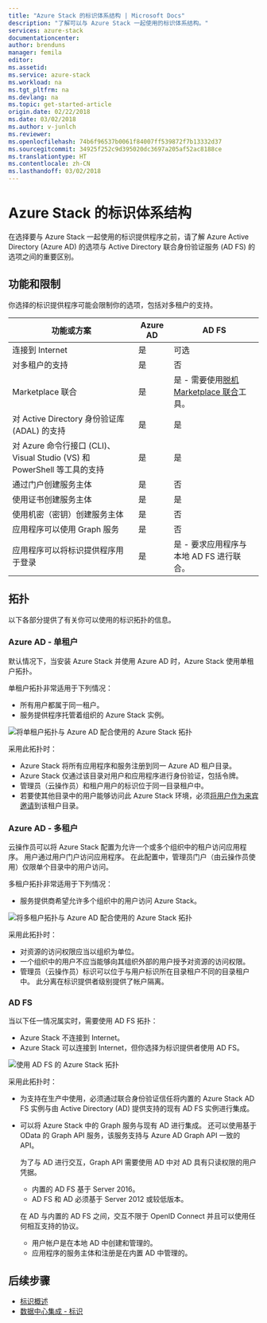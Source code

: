 ```yaml
---
title: "Azure Stack 的标识体系结构 | Microsoft Docs"
description: "了解可以与 Azure Stack 一起使用的标识体系结构。"
services: azure-stack
documentationcenter: 
author: brenduns
manager: femila
editor: 
ms.assetid: 
ms.service: azure-stack
ms.workload: na
ms.tgt_pltfrm: na
ms.devlang: na
ms.topic: get-started-article
origin.date: 02/22/2018
ms.date: 03/02/2018
ms.author: v-junlch
ms.reviewer: 
ms.openlocfilehash: 74b6f96537b0061f84007ff539872f7b13332d37
ms.sourcegitcommit: 34925f252c9d395020dc3697a205af52ac8188ce
ms.translationtype: HT
ms.contentlocale: zh-CN
ms.lasthandoff: 03/02/2018
---
```

# <a name="identity-architecture-for-azure-stack"></a>Azure Stack 的标识体系结构
在选择要与 Azure Stack 一起使用的标识提供程序之前，请了解 Azure Active Directory (Azure AD) 的选项与 Active Directory 联合身份验证服务 (AD FS) 的选项之间的重要区别。 

## <a name="capabilities-and-limitations"></a>功能和限制 
你选择的标识提供程序可能会限制你的选项，包括对多租户的支持。 

  

|功能或方案        |Azure AD  |AD FS  |
|------------------------------|----------|-------|
|连接到 Internet     |是       |可选|
|对多租户的支持     |是       |否      |
|Marketplace 联合       |是       |是 - 需要使用[脱机 Marketplace 联合](azure-stack-download-azure-marketplace-item.md#download-marketplace-items-in-a-disconnected-or-a-partially-connected-scenario-with-limited-internet-connectivity)工具。|
|对 Active Directory 身份验证库 (ADAL) 的支持 |是 |是|
|对 Azure 命令行接口 (CLI)、Visual Studio (VS) 和 PowerShell 等工具的支持  |是 |是|
|通过门户创建服务主体     |是 |否|
|使用证书创建服务主体      |是 |是|
|使用机密（密钥）创建服务主体    |是 |否|
|应用程序可以使用 Graph 服务           |是 |否|
|应用程序可以将标识提供程序用于登录 |是 |是 - 要求应用程序与本地 AD FS 进行联合。 |

## <a name="topologies"></a>拓扑
以下各部分提供了有关你可以使用的标识拓扑的信息。

### <a name="azure-ad---single-tenant"></a>Azure AD - 单租户 
默认情况下，当安装 Azure Stack 并使用 Azure AD 时，Azure Stack 使用单租户拓扑。 

单租户拓扑非常适用于下列情况：
- 所有用户都属于同一租户。
- 服务提供程序托管着组织的 Azure Stack 实例。  

![将单租户拓扑与 Azure AD 配合使用的 Azure Stack 拓扑](./media/azure-stack-identity-architecture/single-tenant.png)

采用此拓扑时：
- Azure Stack 将所有应用程序和服务注册到同一 Azure AD 租户目录。 
- Azure Stack 仅通过该目录对用户和应用程序进行身份验证，包括令牌。 
- 管理员（云操作员）和租户用户的标识位于同一目录租户中。 
- 若要使其他目录中的用户能够访问此 Azure Stack 环境，必须[将用户作为来宾邀请](azure-stack-identity-overview.md#guest-users)到该租户目录。  

### <a name="azure-ad---multi-tenant"></a>Azure AD - 多租户
云操作员可以将 Azure Stack 配置为允许一个或多个组织中的租户访问应用程序。 用户通过用户门户访问应用程序。 在此配置中，管理员门户（由云操作员使用）仅限单个目录中的用户访问。 

多租户拓扑非常适用于下列情况：
- 服务提供商希望允许多个组织中的用户访问 Azure Stack。

![将多租户拓扑与 Azure AD 配合使用的 Azure Stack 拓扑](./media/azure-stack-identity-architecture/multi-tenant.png)

采用此拓扑时：
- 对资源的访问权限应当以组织为单位。 
- 一个组织中的用户不应当能够向其组织外部的用户授予对资源的访问权限。  
- 管理员（云操作员）标识可以位于与用户标识所在目录租户不同的目录租户中。 此分离在标识提供者级别提供了帐户隔离。 
 
### <a name="ad-fs"></a>AD FS  
当以下任一情况属实时，需要使用 AD FS 拓扑：
- Azure Stack 不连接到 Internet。
- Azure Stack 可以连接到 Internet，但你选择为标识提供者使用 AD FS。
  
![使用 AD FS 的 Azure Stack 拓扑](./media/azure-stack-identity-architecture/adfs.png)

采用此拓扑时：
- 为支持在生产中使用，必须通过联合身份验证信任将内置的 Azure Stack AD FS 实例与由 Active Directory (AD) 提供支持的现有 AD FS 实例进行集成。 
- 可以将 Azure Stack 中的 Graph 服务与现有 AD 进行集成。  还可以使用基于 OData 的 Graph API 服务，该服务支持与 Azure AD Graph API 一致的 API。  

  为了与 AD 进行交互，Graph API 需要使用 AD 中对 AD 具有只读权限的用户凭据。 
  - 内置的 AD FS 基于 Server 2016。 
  - AD FS 和 AD 必须基于 Server 2012 或较低版本。 
  
  在 AD 与内置的 AD FS 之间，交互不限于 OpenID Connect 并且可以使用任何相互支持的协议。  
  - 用户帐户是在本地 AD 中创建和管理的。
  - 应用程序的服务主体和注册是在内置 AD 中管理的。



## <a name="next-steps"></a>后续步骤
- [标识概述](azure-stack-identity-overview.md)   
- [数据中心集成 - 标识](azure-stack-integrate-identity.md)

